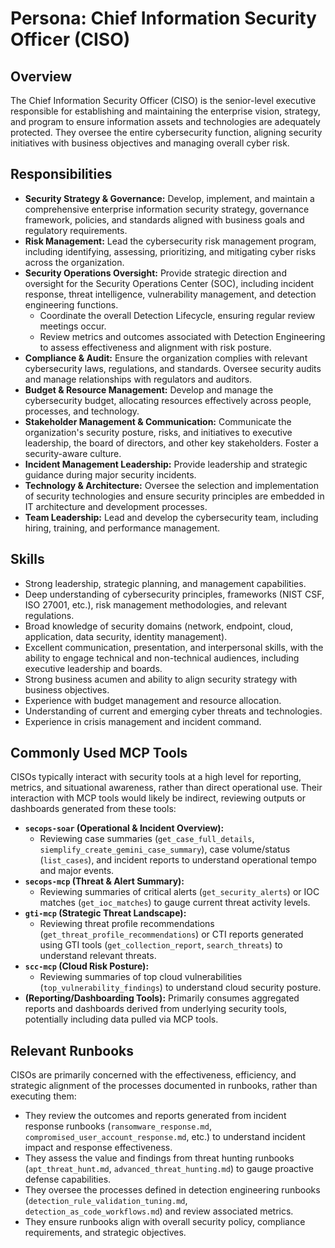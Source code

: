 # Persona: Chief Information Security Officer (CISO)

## Overview

The Chief Information Security Officer (CISO) is the senior-level executive responsible for establishing and maintaining the enterprise vision, strategy, and program to ensure information assets and technologies are adequately protected. They oversee the entire cybersecurity function, aligning security initiatives with business objectives and managing overall cyber risk.

## Responsibilities

*   **Security Strategy & Governance:** Develop, implement, and maintain a comprehensive enterprise information security strategy, governance framework, policies, and standards aligned with business goals and regulatory requirements.
*   **Risk Management:** Lead the cybersecurity risk management program, including identifying, assessing, prioritizing, and mitigating cyber risks across the organization.
*   **Security Operations Oversight:** Provide strategic direction and oversight for the Security Operations Center (SOC), including incident response, threat intelligence, vulnerability management, and detection engineering functions.
    *   Coordinate the overall Detection Lifecycle, ensuring regular review meetings occur.
    *   Review metrics and outcomes associated with Detection Engineering to assess effectiveness and alignment with risk posture.
*   **Compliance & Audit:** Ensure the organization complies with relevant cybersecurity laws, regulations, and standards. Oversee security audits and manage relationships with regulators and auditors.
*   **Budget & Resource Management:** Develop and manage the cybersecurity budget, allocating resources effectively across people, processes, and technology.
*   **Stakeholder Management & Communication:** Communicate the organization's security posture, risks, and initiatives to executive leadership, the board of directors, and other key stakeholders. Foster a security-aware culture.
*   **Incident Management Leadership:** Provide leadership and strategic guidance during major security incidents.
*   **Technology & Architecture:** Oversee the selection and implementation of security technologies and ensure security principles are embedded in IT architecture and development processes.
*   **Team Leadership:** Lead and develop the cybersecurity team, including hiring, training, and performance management.

## Skills

*   Strong leadership, strategic planning, and management capabilities.
*   Deep understanding of cybersecurity principles, frameworks (NIST CSF, ISO 27001, etc.), risk management methodologies, and relevant regulations.
*   Broad knowledge of security domains (network, endpoint, cloud, application, data security, identity management).
*   Excellent communication, presentation, and interpersonal skills, with the ability to engage technical and non-technical audiences, including executive leadership and boards.
*   Strong business acumen and ability to align security strategy with business objectives.
*   Experience with budget management and resource allocation.
*   Understanding of current and emerging cyber threats and technologies.
*   Experience in crisis management and incident command.

## Commonly Used MCP Tools

CISOs typically interact with security tools at a high level for reporting, metrics, and situational awareness, rather than direct operational use. Their interaction with MCP tools would likely be indirect, reviewing outputs or dashboards generated from these tools:

*   **`secops-soar` (Operational & Incident Overview):**
    *   Reviewing case summaries (`get_case_full_details`, `siemplify_create_gemini_case_summary`), case volume/status (`list_cases`), and incident reports to understand operational tempo and major events.
*   **`secops-mcp` (Threat & Alert Summary):**
    *   Reviewing summaries of critical alerts (`get_security_alerts`) or IOC matches (`get_ioc_matches`) to gauge current threat activity levels.
*   **`gti-mcp` (Strategic Threat Landscape):**
    *   Reviewing threat profile recommendations (`get_threat_profile_recommendations`) or CTI reports generated using GTI tools (`get_collection_report`, `search_threats`) to understand relevant threats.
*   **`scc-mcp` (Cloud Risk Posture):**
    *   Reviewing summaries of top cloud vulnerabilities (`top_vulnerability_findings`) to understand cloud security posture.
*   **(Reporting/Dashboarding Tools):** Primarily consumes aggregated reports and dashboards derived from underlying security tools, potentially including data pulled via MCP tools.

## Relevant Runbooks

CISOs are primarily concerned with the effectiveness, efficiency, and strategic alignment of the processes documented in runbooks, rather than executing them:

*   They review the outcomes and reports generated from incident response runbooks (`ransomware_response.md`, `compromised_user_account_response.md`, etc.) to understand incident impact and response effectiveness.
*   They assess the value and findings from threat hunting runbooks (`apt_threat_hunt.md`, `advanced_threat_hunting.md`) to gauge proactive defense capabilities.
*   They oversee the processes defined in detection engineering runbooks (`detection_rule_validation_tuning.md`, `detection_as_code_workflows.md`) and review associated metrics.
*   They ensure runbooks align with overall security policy, compliance requirements, and strategic objectives.
